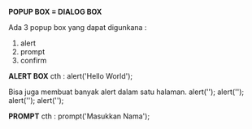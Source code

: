 **POPUP BOX = DIALOG BOX**

Ada 3 popup box yang dapat digunkana :
1. alert
2. prompt
3. confirm

**ALERT BOX**
cth : alert('Hello World');

Bisa juga membuat banyak alert dalam satu halaman.
alert('');
alert('');
alert('');
alert('');

**PROMPT**
cth : prompt('Masukkan Nama');
